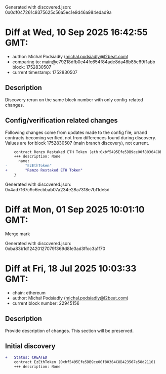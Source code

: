 Generated with discovered.json: 0x0df047261c9375625c56a5ec1e9d46a984edad9a

# Diff at Wed, 10 Sep 2025 16:42:55 GMT:

- author: Michał Podsiadły (<michal.podsiadly@l2beat.com>)
- comparing to: main@e79218dfb0e44fc654f84ade8da48b85c69f1abb block: 1752830507
- current timestamp: 1752830507

## Description

Discovery rerun on the same block number with only config-related changes.

## Config/verification related changes

Following changes come from updates made to the config file,
or/and contracts becoming verified, not from differences found during
discovery. Values are for block 1752830507 (main branch discovery), not current.

```diff
    contract Renzo Restaked ETH Token (eth:0xbf5495Efe5DB9ce00f80364C8B423567e58d2110) {
    +++ description: None
      name:
-        "EzEthToken"
+        "Renzo Restaked ETH Token"
    }
```

Generated with discovered.json: 0x4ad7167c9c6ecbbab07a234e28a7318e7bf1de5d

# Diff at Mon, 01 Sep 2025 10:01:10 GMT:

Merge mark

Generated with discovered.json: 0xba83b1d12420127079f369d8fe3ad3ffcc3a1f70

# Diff at Fri, 18 Jul 2025 10:03:33 GMT:

- chain: ethereum
- author: Michał Podsiadły (<michal.podsiadly@l2beat.com>)
- current block number: 22945156

## Description

Provide description of changes. This section will be preserved.

## Initial discovery

```diff
+   Status: CREATED
    contract EzEthToken (0xbf5495Efe5DB9ce00f80364C8B423567e58d2110)
    +++ description: None
```

